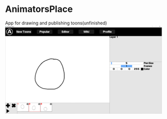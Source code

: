 # AnimatorsPlace
App for drawing and publishing toons(unfinished)
![alt text](https://github.com/Manmellon/AnimatorsPlace/blob/master/current_version.png)
